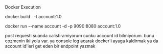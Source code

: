 Docker Execution

docker build . -t account:1.0

docker run --name account -d -p 9090:8080 account:1.0

post requesti suanda calistiramiyorum cunku account id bilmiyorum.
bunu cozmenin iki yolu var. ya console log acarak docker'i ayaga kaldirmak
ya da account id'leri get eden bir endpoint yazmak